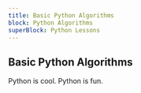 ```yaml
---
title: Basic Python Algorithms
block: Python Algorithms
superBlock: Python Lessons
---
```


## Basic Python Algorithms

Python is cool. Python is fun.
